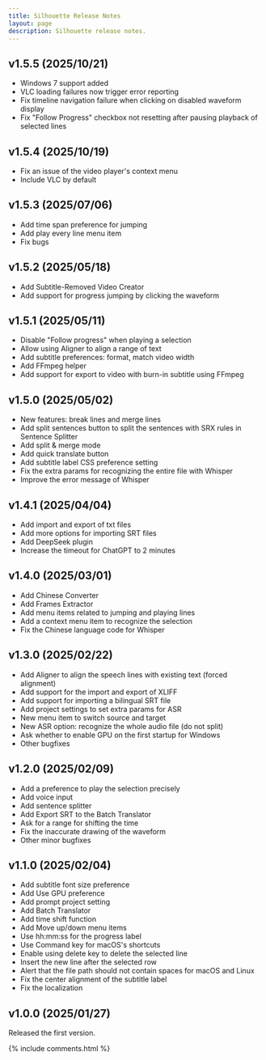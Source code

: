 ```yaml
---
title: Silhouette Release Notes
layout: page
description: Silhouette release notes.
---
```


<style>
.post-content h2 {
  font-size: 1.5rem;
}
</style>

## v1.5.5 (2025/10/21)

* Windows 7 support added
* VLC loading failures now trigger error reporting
* Fix timeline navigation failure when clicking on disabled waveform display
* Fix "Follow Progress" checkbox not resetting after pausing playback of selected lines

## v1.5.4 (2025/10/19)

* Fix an issue of the video player's context menu
* Include VLC by default

## v1.5.3 (2025/07/06)

* Add time span preference for jumping
* Add play every line menu item
* Fix bugs

## v1.5.2 (2025/05/18)

* Add Subtitle-Removed Video Creator
* Add support for progress jumping by clicking the waveform

## v1.5.1 (2025/05/11)

* Disable "Follow progress" when playing a selection
* Allow using Aligner to align a range of text
* Add subtitle preferences: format, match video width
* Add FFmpeg helper
* Add support for export to video with burn-in subtitle using FFmpeg

## v1.5.0 (2025/05/02)

* New features: break lines and merge lines
* Add split sentences button to split the sentences with SRX rules in Sentence Splitter
* Add split & merge mode
* Add quick translate button
* Add subtitle label CSS preference setting
* Fix the extra params for recognizing the entire file with Whisper
* Improve the error message of Whisper

## v1.4.1 (2025/04/04)

* Add import and export of txt files
* Add more options for importing SRT files
* Add DeepSeek plugin
* Increase the timeout for ChatGPT to 2 minutes

## v1.4.0 (2025/03/01)

* Add Chinese Converter
* Add Frames Extractor
* Add menu items related to jumping and playing lines
* Add a context menu item to recognize the selection
* Fix the Chinese language code for Whisper

## v1.3.0 (2025/02/22)

* Add Aligner to align the speech lines with existing text (forced alignment)
* Add support for the import and export of XLIFF
* Add support for importing a bilingual SRT file
* Add project settings to set extra params for ASR
* New menu item to switch source and target
* New ASR option: recognize the whole audio file (do not split)
* Ask whether to enable GPU on the first startup for Windows
* Other bugfixes

## v1.2.0 (2025/02/09)

* Add a preference to play the selection precisely
* Add voice input
* Add sentence splitter
* Add Export SRT to the Batch Translator
* Ask for a range for shifting the time
* Fix the inaccurate drawing of the waveform
* Other minor bugfixes

## v1.1.0 (2025/02/04)

* Add subtitle font size preference
* Add Use GPU preference
* Add prompt project setting
* Add Batch Translator
* Add time shift function
* Add Move up/down menu items
* Use hh:mm:ss for the progress label
* Use Command key for macOS's shortcuts
* Enable using delete key to delete the selected line
* Insert the new line after the selected row
* Alert that the file path should not contain spaces for macOS and Linux
* Fix the center alignment of the subtitle label
* Fix the localization



## v1.0.0 (2025/01/27)

Released the first version.

{% include comments.html %}


